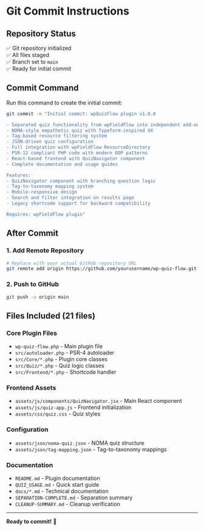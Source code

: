 # Git Commit Instructions

## Repository Status

✅ Git repository initialized  
✅ All files staged  
✅ Branch set to `main`  
✅ Ready for initial commit

## Commit Command

Run this command to create the initial commit:

```bash
git commit -m "Initial commit: wpQuizFlow plugin v1.0.0

- Separated quiz functionality from wpFieldFlow into independent add-on plugin
- NOMA-style empathetic quiz with Typeform-inspired UX
- Tag-based resource filtering system
- JSON-driven quiz configuration
- Full integration with wpFieldFlow ResourceDirectory
- PSR-12 compliant PHP code with modern OOP patterns
- React-based frontend with QuizNavigator component
- Complete documentation and usage guides

Features:
- QuizNavigator component with branching question logic
- Tag-to-taxonomy mapping system
- Mobile-responsive design
- Search and filter integration on results page
- Legacy shortcode support for backward compatibility

Requires: wpFieldFlow plugin"
```

## After Commit

### 1. Add Remote Repository

```bash
# Replace with your actual GitHub repository URL
git remote add origin https://github.com/yourusername/wp-quiz-flow.git
```

### 2. Push to GitHub

```bash
git push -u origin main
```

## Files Included (21 files)

### Core Plugin Files
- `wp-quiz-flow.php` - Main plugin file
- `src/autoloader.php` - PSR-4 autoloader
- `src/Core/*.php` - Plugin core classes
- `src/Quiz/*.php` - Quiz logic classes
- `src/Frontend/*.php` - Shortcode handler

### Frontend Assets
- `assets/js/components/QuizNavigator.jsx` - Main React component
- `assets/js/quiz-app.js` - Frontend initialization
- `assets/css/quiz.css` - Quiz styles

### Configuration
- `assets/json/noma-quiz.json` - NOMA quiz structure
- `assets/json/tag-mapping.json` - Tag-to-taxonomy mappings

### Documentation
- `README.md` - Plugin documentation
- `QUIZ_USAGE.md` - Quick start guide
- `docs/*.md` - Technical documentation
- `SEPARATION-COMPLETE.md` - Separation summary
- `CLEANUP-SUMMARY.md` - Cleanup verification

---

**Ready to commit!** 🚀

